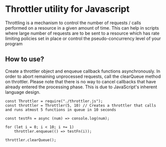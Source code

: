 # Throttler utility for Javascript

Throttling is a mechanism to control the number of requests / calls performed on a resource in a given amount of time. This can help in scripts where large number of requests are to be sent to a resource which has rate limiting policies set in place or control the pseudo-concurrency level of your program

## How to use?

Create a throttler object and enqueue callback functions asynchronously. In order to abort remaining unprocessed requests, call the clearQueue method on throttler. Please note that there is no way to cancel callbacks that have already entered the processing phase. This is due to JavaScript's inherent language design.

```
const Throttler = require("./throttler.js");
const throttler = Throttler(5, 10) // Creates a throttler that calls and runs atmost 5 functions in queue in 10 seconds

const testFn = async (num) => console.log(num);

for (let i = 0; i < 10; i += 1)
	throttler.enqueue(() => testFn(i));

throttler.clearQueue();
```

